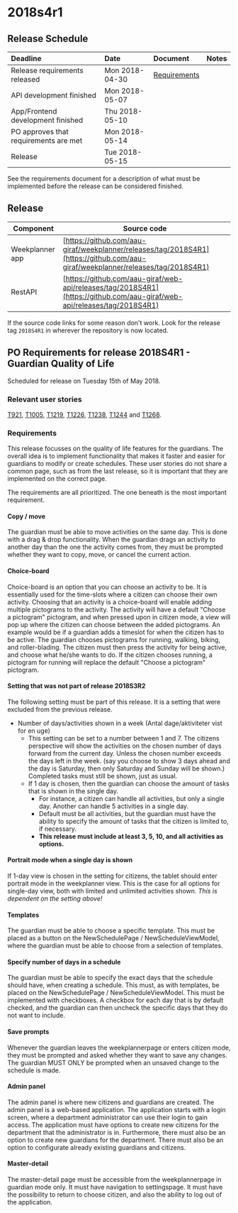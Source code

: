 # 2018s4r1

## Release Schedule

| Deadline | Date | Document | Notes |
| :--- | :--- | :--- | :--- |
| Release requirements released | Mon 2018-04-30  | [Requirements](#requirements)||
| API development finished               | Mon 2018-05-07  | | |
| App/Frontend development finished      | Thu 2018-05-10  | | |
| PO approves that requirements are met  | Mon 2018-05-14  | | |
| Release                                | Tue 2018-05-15  | | |

See the requirements document for a description of what must be implemented
before the release can be considered finished.

## Release

| **Component** | **Source code** |
| -------------- |---------------------------------------------------------------------------|
|Weekplanner app | [https://github.com/aau-giraf/weekplanner/releases/tag/2018S4R1](https://github.com/aau-giraf/weekplanner/releases/tag/2018S4R1)|
|RestAPI         | [https://github.com/aau-giraf/web-api/releases/tag/2018S4R1](https://github.com/aau-giraf/web-api/releases/tag/2018S4R1)|

If the source code links for some reason don't work. Look for the release tag
`2018S4R1` in wherever the repository is now located.

## PO Requirements for release 2018S4R1 - Guardian Quality of Life

Scheduled for release on Tuesday 15th of May 2018.

### Relevant user stories

[T921](http://web.giraf.cs.aau.dk/T921), [T1005](http://web.giraf.cs.aau.dk/T1005),
[T1219](http://web.giraf.cs.aau.dk/T1219), [T1226](http://web.giraf.cs.aau.dk/T1226),
[T1238](http://web.giraf.cs.aau.dk/T1238), [T1244](http://web.giraf.cs.aau.dk/T1244)
and [T1268](http://web.giraf.cs.aau.dk/T1269).

### Requirements

This release focusses on the quality of life features for the guardians. The overall
idea is to implement functionality that makes it faster and easier for guardians
to modify or create schedules.
These user stories do not share a common page, such as from the last release, so
it is important that they are implemented on the correct page.

The requirements are all prioritized. The one beneath is the most important requirement.

#### Copy / move

The guardian must be able to move activities on the same day. This is done with
a drag & drop functionality. When the guardian drags an activity to another day
than the one the activity comes from, they must be prompted whether they want to
copy, move, or cancel the current action.

#### Choice-board

Choice-board is an option that you can choose an activity to be. It is
essentially used for the time-slots where a citizen can choose their own activity.
Choosing that an activity is a choice-board will enable adding multiple
pictograms to the activity. The activity will have a default "Choose a pictogram"
pictogram, and when pressed upon in citizen mode, a view will pop up where the
citizen can choose between the added pictograms.
An example would be if a guardian adds a timeslot for when the citizen has to be
active. The guardian chooses pictograms for running, walking, biking, and roller-blading.
The citizen must then press the activity for being active, and choose what he/she
wants to do. If the citizen chooses running, a pictogram for running will replace
the default "Choose a pictogram" pictogram.

#### Setting that was not part of release 2018S3R2

The following setting must be part of this release. It is a setting that were excluded
from the previous release.

- Number of days/activities shown in a week (Antal dage/aktiviteter vist for en uge)
   - This setting can be set to a number between 1 and 7. The citizens perspective
     will show the activities on the chosen number of days forward from the current
     day. Unless the chosen number exceeds the days left in the week. (say you choose
     to show 3 days ahead and the day is Saturday, then only Saturday and Sunday
     will be shown.) Completed tasks must still be shown, just as usual.
   - If 1 day is chosen, then the guardian can choose the amount of tasks that is
     shown in the single day.
      - For instance, a citizen can handle all activities, but only a single day.
        Another can handle 5 activities in a single day.
      - Default must be all activities, but the guardian must have the ability to
        specify the amount of tasks that the citizen is limited to, if necessary.
      - **This release must include at least 3, 5, 10, and all activities as options.**

#### Portrait mode when a single day is shown

If 1-day view is chosen in the setting for citizens, the tablet should enter portrait
mode in the weekplanner view. This is the case for all options for single-day view,
both with limited and unlimited activities shown.
_This is dependent on the setting above!_

#### Templates

The guardian must be able to choose a specific template. This must be placed as
a button on the NewSchedulePage / NewScheduleViewModel, where the guardian must
be able to choose from a selection of templates.

#### Specify number of days in a schedule

The guardian must be able to specify the exact days that the schedule should have,
when creating a schedule. This must, as with templates, be placed on the NewSchedulePage
/ NewScheduleViewModel. This must be implemented with checkboxes. A checkbox for
each day that is by default checked, and the guardian can then uncheck the specific
days that they do not want to include.

#### Save prompts

Whenever the guardian leaves the weekplannerpage or enters citizen mode, they must
be prompted and asked whether they want to save any changes. The guardian MUST ONLY
be prompted when an unsaved change to the schedule is made.

#### Admin panel

The admin panel is where new citizens and guardians are created. The admin panel
is a web-based application. The application starts with a login screen, where a
department administrator can use their login to gain access. The application must
have options to create new citizens for the department that the administrator is
in. Furthermore, there must also be an option to create new guardians for the department.
There must also be an option to configurate already existing guardians and citizens.

#### Master-detail

The master-detail page must be accessible from the weekplannerpage in guardian mode
only. It must have navigation to settingspage. It must have the possibility to
return to choose citizen, and also the ability to log out of the application.
